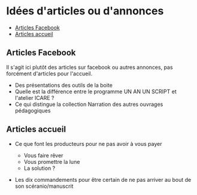 # Idées d'articles ou d'annonces

* [Articles Facebook](#articlefacebook)
* [Articles accueil](#articlespourlaccueil)

<a name='articlefacebook'></a>

## Articles Facebook

Il s'agit ici plutôt des articles sur facebook ou autres annonces, pas forcément d'articles pour l'accueil.

* Des présentations des outils de la boite
* Quelle est la différence entre le programme UN AN UN SCRIPT et l'atelier ICARE ?
* Ce qui distingue la collection Narration des autres ouvrages pédagogiques


<a name='articlespourlaccueil'></a>

## Articles accueil

* Ce que font les producteurs pour ne pas avoir à vous payer
  * Vous faire rêver
  * Vous promettre la lune
  * La solution ?

* Les dix commandements pour être certain de ne pas arriver au bout de son scéranio/manuscrit
